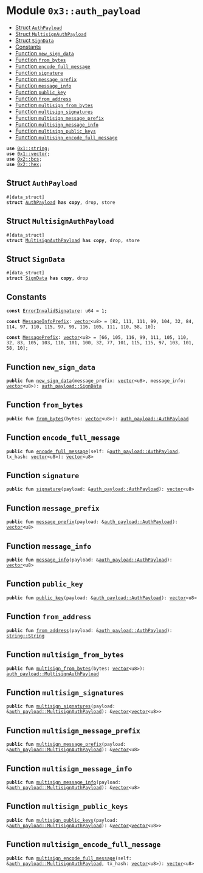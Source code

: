 
<a name="0x3_auth_payload"></a>

# Module `0x3::auth_payload`



-  [Struct `AuthPayload`](#0x3_auth_payload_AuthPayload)
-  [Struct `MultisignAuthPayload`](#0x3_auth_payload_MultisignAuthPayload)
-  [Struct `SignData`](#0x3_auth_payload_SignData)
-  [Constants](#@Constants_0)
-  [Function `new_sign_data`](#0x3_auth_payload_new_sign_data)
-  [Function `from_bytes`](#0x3_auth_payload_from_bytes)
-  [Function `encode_full_message`](#0x3_auth_payload_encode_full_message)
-  [Function `signature`](#0x3_auth_payload_signature)
-  [Function `message_prefix`](#0x3_auth_payload_message_prefix)
-  [Function `message_info`](#0x3_auth_payload_message_info)
-  [Function `public_key`](#0x3_auth_payload_public_key)
-  [Function `from_address`](#0x3_auth_payload_from_address)
-  [Function `multisign_from_bytes`](#0x3_auth_payload_multisign_from_bytes)
-  [Function `multisign_signatures`](#0x3_auth_payload_multisign_signatures)
-  [Function `multisign_message_prefix`](#0x3_auth_payload_multisign_message_prefix)
-  [Function `multisign_message_info`](#0x3_auth_payload_multisign_message_info)
-  [Function `multisign_public_keys`](#0x3_auth_payload_multisign_public_keys)
-  [Function `multisign_encode_full_message`](#0x3_auth_payload_multisign_encode_full_message)


<pre><code><b>use</b> <a href="">0x1::string</a>;
<b>use</b> <a href="">0x1::vector</a>;
<b>use</b> <a href="">0x2::bcs</a>;
<b>use</b> <a href="">0x2::hex</a>;
</code></pre>



<a name="0x3_auth_payload_AuthPayload"></a>

## Struct `AuthPayload`



<pre><code>#[data_struct]
<b>struct</b> <a href="auth_payload.md#0x3_auth_payload_AuthPayload">AuthPayload</a> <b>has</b> <b>copy</b>, drop, store
</code></pre>



<a name="0x3_auth_payload_MultisignAuthPayload"></a>

## Struct `MultisignAuthPayload`



<pre><code>#[data_struct]
<b>struct</b> <a href="auth_payload.md#0x3_auth_payload_MultisignAuthPayload">MultisignAuthPayload</a> <b>has</b> <b>copy</b>, drop, store
</code></pre>



<a name="0x3_auth_payload_SignData"></a>

## Struct `SignData`



<pre><code>#[data_struct]
<b>struct</b> <a href="auth_payload.md#0x3_auth_payload_SignData">SignData</a> <b>has</b> <b>copy</b>, drop
</code></pre>



<a name="@Constants_0"></a>

## Constants


<a name="0x3_auth_payload_ErrorInvalidSignature"></a>



<pre><code><b>const</b> <a href="auth_payload.md#0x3_auth_payload_ErrorInvalidSignature">ErrorInvalidSignature</a>: u64 = 1;
</code></pre>



<a name="0x3_auth_payload_MessageInfoPrefix"></a>



<pre><code><b>const</b> <a href="auth_payload.md#0x3_auth_payload_MessageInfoPrefix">MessageInfoPrefix</a>: <a href="">vector</a>&lt;u8&gt; = [82, 111, 111, 99, 104, 32, 84, 114, 97, 110, 115, 97, 99, 116, 105, 111, 110, 58, 10];
</code></pre>



<a name="0x3_auth_payload_MessagePrefix"></a>



<pre><code><b>const</b> <a href="auth_payload.md#0x3_auth_payload_MessagePrefix">MessagePrefix</a>: <a href="">vector</a>&lt;u8&gt; = [66, 105, 116, 99, 111, 105, 110, 32, 83, 105, 103, 110, 101, 100, 32, 77, 101, 115, 115, 97, 103, 101, 58, 10];
</code></pre>



<a name="0x3_auth_payload_new_sign_data"></a>

## Function `new_sign_data`



<pre><code><b>public</b> <b>fun</b> <a href="auth_payload.md#0x3_auth_payload_new_sign_data">new_sign_data</a>(message_prefix: <a href="">vector</a>&lt;u8&gt;, message_info: <a href="">vector</a>&lt;u8&gt;): <a href="auth_payload.md#0x3_auth_payload_SignData">auth_payload::SignData</a>
</code></pre>



<a name="0x3_auth_payload_from_bytes"></a>

## Function `from_bytes`



<pre><code><b>public</b> <b>fun</b> <a href="auth_payload.md#0x3_auth_payload_from_bytes">from_bytes</a>(bytes: <a href="">vector</a>&lt;u8&gt;): <a href="auth_payload.md#0x3_auth_payload_AuthPayload">auth_payload::AuthPayload</a>
</code></pre>



<a name="0x3_auth_payload_encode_full_message"></a>

## Function `encode_full_message`



<pre><code><b>public</b> <b>fun</b> <a href="auth_payload.md#0x3_auth_payload_encode_full_message">encode_full_message</a>(self: &<a href="auth_payload.md#0x3_auth_payload_AuthPayload">auth_payload::AuthPayload</a>, tx_hash: <a href="">vector</a>&lt;u8&gt;): <a href="">vector</a>&lt;u8&gt;
</code></pre>



<a name="0x3_auth_payload_signature"></a>

## Function `signature`



<pre><code><b>public</b> <b>fun</b> <a href="auth_payload.md#0x3_auth_payload_signature">signature</a>(payload: &<a href="auth_payload.md#0x3_auth_payload_AuthPayload">auth_payload::AuthPayload</a>): <a href="">vector</a>&lt;u8&gt;
</code></pre>



<a name="0x3_auth_payload_message_prefix"></a>

## Function `message_prefix`



<pre><code><b>public</b> <b>fun</b> <a href="auth_payload.md#0x3_auth_payload_message_prefix">message_prefix</a>(payload: &<a href="auth_payload.md#0x3_auth_payload_AuthPayload">auth_payload::AuthPayload</a>): <a href="">vector</a>&lt;u8&gt;
</code></pre>



<a name="0x3_auth_payload_message_info"></a>

## Function `message_info`



<pre><code><b>public</b> <b>fun</b> <a href="auth_payload.md#0x3_auth_payload_message_info">message_info</a>(payload: &<a href="auth_payload.md#0x3_auth_payload_AuthPayload">auth_payload::AuthPayload</a>): <a href="">vector</a>&lt;u8&gt;
</code></pre>



<a name="0x3_auth_payload_public_key"></a>

## Function `public_key`



<pre><code><b>public</b> <b>fun</b> <a href="auth_payload.md#0x3_auth_payload_public_key">public_key</a>(payload: &<a href="auth_payload.md#0x3_auth_payload_AuthPayload">auth_payload::AuthPayload</a>): <a href="">vector</a>&lt;u8&gt;
</code></pre>



<a name="0x3_auth_payload_from_address"></a>

## Function `from_address`



<pre><code><b>public</b> <b>fun</b> <a href="auth_payload.md#0x3_auth_payload_from_address">from_address</a>(payload: &<a href="auth_payload.md#0x3_auth_payload_AuthPayload">auth_payload::AuthPayload</a>): <a href="_String">string::String</a>
</code></pre>



<a name="0x3_auth_payload_multisign_from_bytes"></a>

## Function `multisign_from_bytes`



<pre><code><b>public</b> <b>fun</b> <a href="auth_payload.md#0x3_auth_payload_multisign_from_bytes">multisign_from_bytes</a>(bytes: <a href="">vector</a>&lt;u8&gt;): <a href="auth_payload.md#0x3_auth_payload_MultisignAuthPayload">auth_payload::MultisignAuthPayload</a>
</code></pre>



<a name="0x3_auth_payload_multisign_signatures"></a>

## Function `multisign_signatures`



<pre><code><b>public</b> <b>fun</b> <a href="auth_payload.md#0x3_auth_payload_multisign_signatures">multisign_signatures</a>(payload: &<a href="auth_payload.md#0x3_auth_payload_MultisignAuthPayload">auth_payload::MultisignAuthPayload</a>): &<a href="">vector</a>&lt;<a href="">vector</a>&lt;u8&gt;&gt;
</code></pre>



<a name="0x3_auth_payload_multisign_message_prefix"></a>

## Function `multisign_message_prefix`



<pre><code><b>public</b> <b>fun</b> <a href="auth_payload.md#0x3_auth_payload_multisign_message_prefix">multisign_message_prefix</a>(payload: &<a href="auth_payload.md#0x3_auth_payload_MultisignAuthPayload">auth_payload::MultisignAuthPayload</a>): &<a href="">vector</a>&lt;u8&gt;
</code></pre>



<a name="0x3_auth_payload_multisign_message_info"></a>

## Function `multisign_message_info`



<pre><code><b>public</b> <b>fun</b> <a href="auth_payload.md#0x3_auth_payload_multisign_message_info">multisign_message_info</a>(payload: &<a href="auth_payload.md#0x3_auth_payload_MultisignAuthPayload">auth_payload::MultisignAuthPayload</a>): &<a href="">vector</a>&lt;u8&gt;
</code></pre>



<a name="0x3_auth_payload_multisign_public_keys"></a>

## Function `multisign_public_keys`



<pre><code><b>public</b> <b>fun</b> <a href="auth_payload.md#0x3_auth_payload_multisign_public_keys">multisign_public_keys</a>(payload: &<a href="auth_payload.md#0x3_auth_payload_MultisignAuthPayload">auth_payload::MultisignAuthPayload</a>): &<a href="">vector</a>&lt;<a href="">vector</a>&lt;u8&gt;&gt;
</code></pre>



<a name="0x3_auth_payload_multisign_encode_full_message"></a>

## Function `multisign_encode_full_message`



<pre><code><b>public</b> <b>fun</b> <a href="auth_payload.md#0x3_auth_payload_multisign_encode_full_message">multisign_encode_full_message</a>(self: &<a href="auth_payload.md#0x3_auth_payload_MultisignAuthPayload">auth_payload::MultisignAuthPayload</a>, tx_hash: <a href="">vector</a>&lt;u8&gt;): <a href="">vector</a>&lt;u8&gt;
</code></pre>
